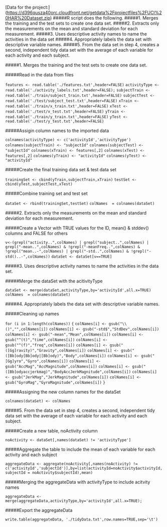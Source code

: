 [Data for the project:] (https://d396qusza40orc.cloudfront.net/getdata%2Fprojectfiles%2FUCI%20HAR%20Dataset.zip)
#####R script does the following. 
#####1. Merges the training and the test sets to create one data set.
#####2. Extracts only the measurements on the mean and standard deviation for each measurement. 
#####3. Uses descriptive activity names to name the activities in the data set
#####4. Appropriately labels the data set with descriptive variable names. 
#####5. From the data set in step 4, creates a second, independent tidy data set with the average of each variable for each activity and each subject.





#####1. Merges the training and the test sets to create one data set.

#####Read in the data from files

`features <- read.table('./features.txt',header=FALSE)`
`activityType <- read.table('./activity_labels.txt',header=FALSE);`
`subjectTrain <- read.table('./train/subject_train.txt',header=FALSE)`
`subjectTest <- read.table('./test/subject_test.txt',header=FALSE)`
`xTrain <- read.table('./train/x_train.txt',header=FALSE)`
`xTest <- read.table('./test/x_test.txt',header=FALSE)`
`yTrain <- read.table('./train/y_train.txt',header=FALSE)`
`yTest <- read.table('./test/y_test.txt',header=FALSE)`

#####Assigin column names to the imported data

`colnames(activityType) <- c('activityId','activityType')`
`colnames(subjectTrain) <- "subjectId"`
`colnames(subjectTest) <- "subjectId"`
`colnames(xTrain) <- features[,2]`
`colnames(xTest) <- features[,2]`
`colnames(yTrain) <- "activityId"`
`colnames(yTest) <- "activityId"`

#####Create the final training data set & test data set

`trainingSet <- cbind(yTrain,subjectTrain,xTrain)`
`testSet <- cbind(yTest,subjectTest,xTest)`

#####Combine training set and test set

`dataSet <- rbind(trainingSet,testSet)`
`colNames  = colnames(dataSet)`



#####2. Extracts only the measurements on the mean and standard deviation for each measurement.

#####Create a Vector with TRUE values for the ID, mean() & stddev() columns and FALSE for others

`v<-(grepl("activity..",colNames) | grepl("subject..",colNames) | grepl("-mean..",colNames) & !grepl("-meanFreq..",colNames) & !grepl("mean..-",colNames) | grepl("-std..",colNames) & !grepl("-std()..-",colNames))`
`dataSet <- dataSet[v==TRUE]`


#####3. Uses descriptive activity names to name the activities in the data set.

#####Merge the dataSet with the acitivityType

`dataSet <- merge(dataSet,activityType,by='activityId',all.x=TRUE)`
`colNames  = colnames(dataSet)`



#####4. Appropriately labels the data set with descriptive variable names.

#####Cleaning up names

`for (i in 1:length(colNames))` 
`{` 
`colNames[i] <- gsub("\\()","",colNames[i])`
`colNames[i] <- gsub("-std$","StdDev",colNames[i])`
`colNames[i] <- gsub("-mean","Mean",colNames[i])`
`colNames[i] <- gsub("^(t)","time",colNames[i])`
`colNames[i] <- gsub("^(f)","freq",colNames[i])`
`colNames[i] <- gsub("([Gg]ravity)","Gravity",colNames[i])`
`colNames[i] <- gsub("([Bb]ody[Bb]ody|[Bb]ody)","Body",colNames[i])`
`colNames[i] <- gsub("[Gg]yro","Gyro",colNames[i])`
`colNames[i] <- gsub("AccMag","AccMagnitude",colNames[i])`
`colNames[i] <- gsub("([Bb]odyaccjerkmag)","BodyAccJerkMagnitude",colNames[i])`
`colNames[i] <- gsub("JerkMag","JerkMagnitude",colNames[i])`
`colNames[i] <- gsub("GyroMag","GyroMagnitude",colNames[i])`
`}`

#####Assigning the new column names for the dataSet

`colnames(dataSet) <- colNames`

#####5. From the data set in step 4, creates a second, independent tidy data set with the average of each variable for each activity and each subject.

#####Create a new table, noActivity column

`noActivity <- dataSet[,names(dataSet) != 'activityType']`

#####Aggregate the table to include the mean of each variable for each activity and each subject

`aggregateData <- aggregate(noActivity[,names(noActivity) != c('activityId','subjectId')],by=list(activityId=noActivity$activityId,subjectId = noActivity$subjectId),mean)`


#####Merging the aggregateData with activityType to include acitvity names

`aggregateData <- merge(aggregateData,activityType,by='activityId',all.x=TRUE);`

#####Export the aggregateData
 
`write.table(aggregateData, './tidyData.txt',row.names=TRUE,sep='\t')`
